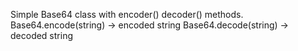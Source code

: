 Simple Base64 class with encoder() decoder() methods.
Base64.encode(string) -> encoded string
Base64.decode(string) -> decoded string
